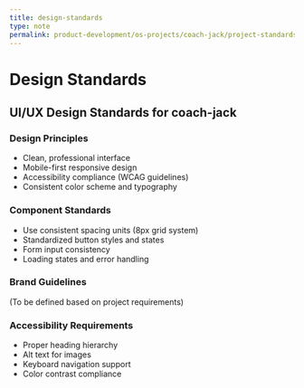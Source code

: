 ```yaml
---
title: design-standards
type: note
permalink: product-development/os-projects/coach-jack/project-standards-and-dev-notes/design-standards
---
```


# Design Standards

## UI/UX Design Standards for coach-jack

### Design Principles
- Clean, professional interface
- Mobile-first responsive design
- Accessibility compliance (WCAG guidelines)
- Consistent color scheme and typography

### Component Standards
- Use consistent spacing units (8px grid system)
- Standardized button styles and states
- Form input consistency
- Loading states and error handling

### Brand Guidelines
(To be defined based on project requirements)

### Accessibility Requirements
- Proper heading hierarchy
- Alt text for images
- Keyboard navigation support
- Color contrast compliance
